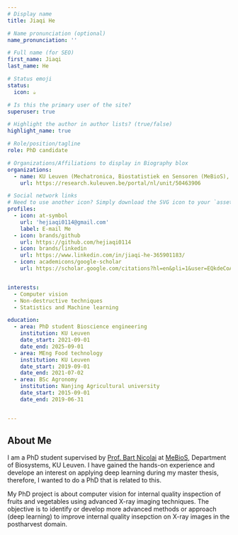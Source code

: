 ```yaml
---
# Display name
title: Jiaqi He 

# Name pronunciation (optional)
name_pronunciation: ''

# Full name (for SEO)
first_name: Jiaqi
last_name: He

# Status emoji
status:
  icon: ☕️

# Is this the primary user of the site?
superuser: true

# Highlight the author in author lists? (true/false)
highlight_name: true

# Role/position/tagline
role: PhD candidate 

# Organizations/Affiliations to display in Biography blox
organizations:
  - name: KU Leuven (Mechatronica, Biostatistiek en Sensoren (MeBioS), Leuven (Arenberg))
    url: https://research.kuleuven.be/portal/nl/unit/50463906

# Social network links
# Need to use another icon? Simply download the SVG icon to your `assets/media/icons/` folder.
profiles:
  - icon: at-symbol
    url: 'hejiaqi0114@gmail.com'
    label: E-mail Me
  - icon: brands/github
    url: https://github.com/hejiaqi0114
  - icon: brands/linkedin
    url: https://www.linkedin.com/in/jiaqi-he-365901183/
  - icon: academicons/google-scholar
    url: https://scholar.google.com/citations?hl=en&pli=1&user=EQkdeCoAAAAJ


interests:
  - Computer vision 
  - Non-destructive techniques 
  - Statistics and Machine learning 

education:
  - area: PhD student Bioscience engineering 
    institution: KU Leuven
    date_start: 2021-09-01
    date_end: 2025-09-01
  - area: MEng Food technology 
    institution: KU Leuven
    date_start: 2019-09-01
    date_end: 2021-07-02
  - area: BSc Agronomy 
    institution: Nanjing Agricultural university 
    date_start: 2015-09-01
    date_end: 2019-06-31


---
```


## About Me

I am a PhD student supervised by [Prof. Bart Nicolai](https://www.kuleuven.be/wieiswie/en/person/00014537) at [MeBioS](https://www.biw.kuleuven.be/biosyst/mebios), Department of Biosystems, KU Leuven. I have gained the hands-on experience and develope an interest on applying deep learning during my master thesis, therefore, I wanted to do a PhD that is related to this. 

My PhD project is about computer vision for internal quality inspection of fruits and vegetables using advanced X-ray imaging techniques. The objective is to identify or develop more advanced methods or approach (deep learning) to improve internal quality insepction on X-ray images in the postharvest domain. 